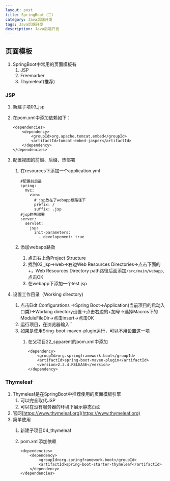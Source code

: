 ```yaml
---
layout: post
title: SpringBoot（二）
category: Java后端开发
tags: Java后端开发
description: Java后端开发
--- 
```


## 页面模板
1. SpringBoot中常用的页面模板有
    1. JSP
    2. Freemarker
    3. Thymeleaf(推荐)

### JSP
1. 新建子项03_jsp
2. 在pom.xml中添加依赖如下：
    
    ```
    <dependencies>
        <dependency>
            <groupId>org.apache.tomcat.embed</groupId>
            <artifactId>tomcat-embed-jasper</artifactId>
        </dependency>
    </dependencies>
    ```
3. 配置视图的前缀、后缀、热部署
    1. 在resources下添加一个application.yml
        
        ```
        #配置前后最
        spring:
          mvc:
            view:
              # jsp放在了webapp根路径下
              prefix: /
              suffix: .jsp
        #jsp的热部署
        server:
          servlet:
            jsp:
              init-parameters:
                - developement: true
        ```
    2. 添加webapp路劲
        1. 点击右上角Project Structure
        2. 找到03_jsp->web->右边Web Resources Directories->点击下面的+，Web Resources Directory path路径后面添加`/src/main/webapp`,点击OK
        3. 在webapp下添加一个test.jsp
4. 设置工作目录（Working directory)
    1. 点击Eidt Configurations ->Spring Boot->Application(当前项目的启动入口类)->Working directory设置->点击右边的+加号->选择Macros下的ModuleFileDir->点击insert->点击OK
    2. 运行项目，在浏览器输入``
    3. 如果是使用Sring-boot-maven-plugin运行，可以不用设置这一项
        1. 在父项目22_spparent的pom.xml中添加
            
            ```
            <dependency>
                <groupId>org.springframework.boot</groupId>
                <artifactId>spring-boot-maven-plugin</artifactId>
                <version>2.3.4.RELEASE</version>
            </dependency>
            ```
            
### Thymeleaf
1. Thymeleaf是在SpringBoot中推荐使用的页面模板引擎
    1. 可以完全取代JSP
    2. 可以在没有服务器的环境下展示静态页面
2. 官网[https://www.thymeleaf.org](https://www.thymeleaf.org)
3. 简单使用
    1. 新建子项目04_thymeleaf
    2. pom.xml添加依赖
        
        ```
        <dependencies>
            <dependency>
                <groupId>org.springframework.boot</groupId>
                <artifactId>spring-boot-starter-thymeleaf</artifactId>
            </dependency>
        </dependencies>
        ```


